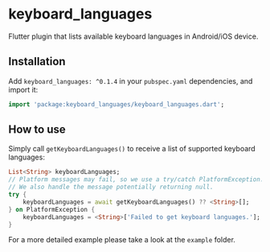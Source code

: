 # keyboard_languages

Flutter plugin that lists available keyboard languages in Android/iOS device.

## Installation

Add `keyboard_languages: ^0.1.4` in your `pubspec.yaml` dependencies, and import it:

```dart
import 'package:keyboard_languages/keyboard_languages.dart';
```

## How to use

Simply call `getKeyboardLanguages()` to receive a list of supported keyboard languages:

```dart
List<String> keyboardLanguages;
// Platform messages may fail, so we use a try/catch PlatformException.
// We also handle the message potentially returning null.
try {
    keyboardLanguages = await getKeyboardLanguages() ?? <String>[];
} on PlatformException {
    keyboardLanguages = <String>['Failed to get keyboard languages.'];
}
```

For a more detailed example please take a look at the `example` folder.
